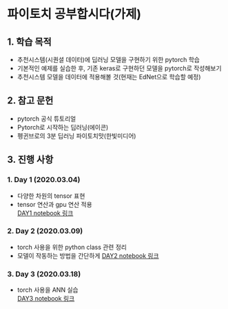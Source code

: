 # 파이토치 공부합시다(가제)
## 1. 학습 목적
- 추천시스템(시퀀셜 데이터)에 딥러닝 모델을 구현하기 위한 pytorch 학습
- 기본적인 예제를 실습한 후, 기존 keras로 구현하던 모델을 pytorch로 작성해보기
- 추천시스템 모델을 데이터에 적용해볼 것(현재는 EdNet으로 학습할 예정)
## 2. 참고 문헌
- pytorch 공식 튜토리얼
- Pytorch로 시작하는 딥러닝(에이콘)  
- 펭귄브로의 3분 딥러닝 파이토치맛(한빛미디어)  
## 3. 진행 사항
### 1. Day 1 (2020.03.04)
- 다양한 차원의 tensor 표현  
- tensor 연산과 gpu 연산 적용  
[DAY1 notebook 링크](https://github.com/gimys/pytorch_basic/blob/master/day1/DAY1.ipynb)  

### 2. Day 2 (2020.03.09)
- torch 사용을 위한 python class 관련 정리  
- 모델이 작동하는 방법을 간단하게 
[DAY2 notebook 링크](https://github.com/gimys/pytorch_basic/blob/master/day2/DAY2.ipynb)  

### 3. Day 3 (2020.03.18)
- torch 사용을 ANN 실습  
[DAY3 notebook 링크](https://github.com/gimys/pytorch_basic/blob/master/day3/DAY3.ipynb)  
